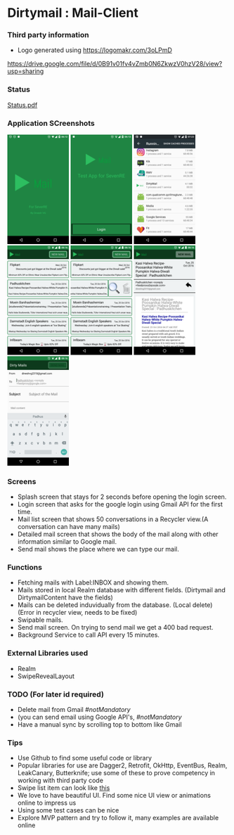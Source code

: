 # Dirtymail : Mail-Client

### Third party information 

- Logo generated using https://logomakr.com/3oLPmD

https://drive.google.com/file/d/0B91v01fv4vZmb0N6ZkwzV0hzV28/view?usp=sharing

### Status 
[Status.pdf](http://nbviewer.jupyter.org/github/dineshvg/Dirtymail/blob/master/MailApplicationReportforSevenREJobapplication.pdf)


### Application SCreenshots
<img src="https://github.com/dineshvg/Dirtymail/blob/master/Screenshots/Screenshot_20161026-061253.png" width="140">
<img src="https://github.com/dineshvg/Dirtymail/blob/master/Screenshots/Screenshot_20161026-061304.png" width="140">
<img src="https://github.com/dineshvg/Dirtymail/blob/master/Screenshots/Screenshot_20161026-072357.png" width="140">
<img src="https://github.com/dineshvg/Dirtymail/blob/master/Screenshots/Screenshot_20161026-081615.png" width="140">
<img src="https://github.com/dineshvg/Dirtymail/blob/master/Screenshots/Screenshot_20161026-081627.png" width="140">

<img src="https://github.com/dineshvg/Dirtymail/blob/master/Screenshots/Screenshot_20161026-081636.png" width="140">
<img src="https://github.com/dineshvg/Dirtymail/blob/master/Screenshots/Screenshot_20161026-081644.png" width="140">


### Screens

- Splash screen that stays for 2 seconds before opening the login screen.
- Login screen that asks for the google login using Gmail API for the first time.
- Mail list screen that shows 50 conversations in a Recycler view.(A conversation can have many mails)
- Detailed mail screen that shows the body of the mail along with other information similar to Google mail.
- Send mail shows the place where we can type our mail.

### Functions 
- Fetching mails with Label:INBOX and showing them.
- Mails stored in local Realm database with different fields. (Dirtymail and DirtymailContent have the fields)
- Mails can be deleted induvidually from the database. (Local delete) (Error in recycler view, needs to be fixed)
- Swipable mails.
- Send mail screen. On trying to send mail we get a 400 bad request.
- Background Service to call API every 15 minutes.

### External Libraries used
- Realm
- SwipeRevealLayout

### TODO (For later id required)

- Delete mail from Gmail *#notMandatory*
- (you can send email using Google API's, *#notMandatory*
- Have a manual sync by scrolling top to bottom like Gmail


### Tips
- Use Github to find some useful code or library
- Popular libraries for use are Dagger2, Retrofit, OkHttp, EventBus, Realm, LeakCanary, Butterknife; use some of these to prove competency in working with third party code
- Swipe list item can look like [this] 
- We love to have beautiful UI. Find some nice UI view or animations online to impress us
- Using some test cases can be nice
- Explore MVP pattern and try to follow it, many examples are available online
 
[this]: <http://i.stack.imgur.com/aB55l.png>
